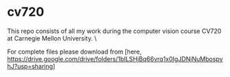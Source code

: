 # cv720

This repo consists of all my work during the computer vision course CV720 at Carnegie Mellon University. \

For complete files please download from [here, https://drive.google.com/drive/folders/1bILSHjBq66vrq1x0IgJDNjNuMbospvhJ?usp=sharing]
